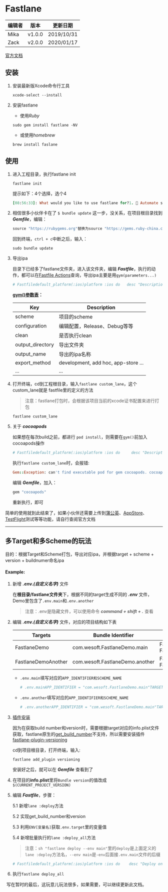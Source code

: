 # Fastlane

| 编辑者 | 版本 | 更新日期 |
| --- | --- | --- |
| Mika | v1.0.0 | 2019/10/31 |
| Zack | v2.0.0 | 2020/01/17 |

[官方文档](https://docs.fastlane.tools)

## 安装

1.  安装最新版Xcode命令行工具
    
    ```shell
    xcode-select --install
    ```
    
2.  安装fastlane
    
    -   使用*Ruby*
    
    ```shell
    sudo gem install fastlane -NV
    ```
    
    -   或使用*homebrew*
    
    ```shell
    brew install faslane
    ```
    

## 使用

1.  进入工程目录，执行fastlane init
    
    ```shell
    fastlane init
    ```
    
    提示如下：4个选择，选个4
    
    ```ruby
    [08:56:33]: What would you like to use fastlane for?1. 📸 Automate screenshots2. 👩‍✈️ Automate beta distribution to TestFlight3. 🚀 Automate App Store distribution4. 🛠 Manual setup - manually setup your project to automate your tasks?
    ```
    
2.  相信很多小伙伴卡在了 `$ bundle update` 这一步，没关系，在项目根目录找到 ***Gemfile***，编辑：
    
    ```ruby
    source "https://rubygems.org"替换为source "https://gems.ruby-china.com"
    ```
    
    回到终端，`ctrl + c`中断之后，输入：
    
    ```shell
    sudo bundle update
    ```
    
3.  导出ipa
    
    目录下已经多了fastlane文件夹，进入该文件夹，编辑 ***Fastfile***，执行的动作，都可以在[Fastfile Actions](https://docs.fastlane.tools/actions/)查询，导出ipa主要是用`gym(parameters...)`
    
    ```ruby
    # Fastfiledefault_platform(:ios)platform :ios do   desc "Description of what the lane does"   lane :custom_lane do       # add actions here: https://docs.fastlane.tools/actions       gym(scheme: "FastlaneDemo",            configuration: "Release",           output_directory: "./fastlane/build",           output_name: "FastlaneDemo",           clean: true,           export_method:"development") endend
    ```
    
    **[gym()参数表](https://docs.fastlane.tools/actions/gym/#parameters)：**
    
    | Key | Description |
    | --- | --- |
    | scheme | 项目的scheme |
    | configuration | 编辑配置，Release、Debug等等 |
    | clean | 是否执行clean |
    | output_directory | 导出文件夹 |
    | output_name | 导出的ipa名称 |
    | export_method | development, add hoc, app-store ... |
    | ... | ... |
    
4.  打开终端，cd到工程根目录，输入`fastlane custom_lane`，这个custom_lane就是 fastfile里的定义的方法
    
    > 注意：fastlane打包时，会根据该项目当前的xcode证书配置来进行打包
    
    ```shell
    fastlane custom_lane
    ```
    
5.  关于 ***cocoapods***
    
    如果想在每次build之前，都进行 `pod install`，则需要在`gym()`前加入cocoapods操作
    
    ```ruby
    # Fastfiledefault_platform(:ios)platform :ios do     desc "Description of what the lane does"     lane :custom_lane do         # add actions here: https://docs.fastlane.tools/actions         # 执行pod install         cocoapods         # 执行打包，导出         gym(scheme: "FastlaneDemo",             configuration: "Release",             output_directory: "./fastlane/build",             output_name: "FastlaneDemo",             clean: true,             export_method:"development") endend
    ```
    
    执行`fastlane custom_lane`时，会报错:
    
    ```ruby
    Gem::Exception: can't find executable pod for gem cocoapods. cocoapods is not currently included in the bundle, perhaps you meant to add it to your Gemfile?
    ```
    
    编辑 ***Gemfile***，加入：
    
    ```ruby
    gem "cocoapods"
    ```
    
    重新执行，即可
    

简单的使用就到此结束了，如果小伙伴还需要上传到[蒲公英](http://www.pgyer.com/doc/view/fastlane)、[AppStore](https://docs.fastlane.tools/getting-started/ios/appstore-deployment/)、[TestFlight](https://docs.fastlane.tools/actions/testflight/)测试等等功能，请自行查阅官方文档

---

## 多Target和多Scheme的玩法

目的：根据Target和Scheme打包，导出对应ipa，并根据target + scheme + version + buildnumer命名ipa

#### Example:

1.  新增 ***.env.(自定义名字)*** 文件
    
    在**根目录/fastlane文件夹**下，根据不同的target生成不同的 ***.env*** 文件，Demo里包含了`.env.main`和`.env.another`
    
    > 注意：.env是隐藏文件，可以使用命令 ***command + shift + .*** 查看
    
2.  编辑 ***.env.(自定义名字)*** 文件，对应的项目结构如下表
    
    | Targets | Bundle Identifier | Scheme | .env文件 |
    | --- | --- | --- | --- |
    | FastlaneDemo | com.wesoft.FastlaneDemo.main | FastlaneDemo, FastlaneDemoQA | .env.main |
    | FastlaneDemoAnother | com.wesoft.FastlaneDemo.another | FastlaneAnother, FastlaneAnotherQA | .env.another |
    
    -   `.env.main`填写对应的`APP_IDENTIFIER和SCHEME_NAME`
        
        ```ruby
        # .env.mainAPP_IDENTIFIER = "com.wesoft.FastlaneDemo.main"TARGET_NAME = "FastlaneDemo"SCHEME_NAME = "FaslaneDemo"SCHEME_NAME_QA = "FaslaneDemoQA"# more scheme ...
        ```
        
    -   `.env.another`填写对应的`APP_IDENTIFIER和SCHEME_NAME`
        
        ```ruby
        # .env.anotherAPP_IDENTIFIER = "com.wesoft.FastlaneDemo.main"TARGET_NAME = "FastlaneDemoAnother"SCHEME_NAME = "FaslaneDemoAnother"SCHEME_NAME_QA = "FaslaneDemoAnotherQA"# more scheme ...
        ```
        
3.  [插件安装](https://docs.fastlane.tools/plugins/available-plugins/)
    
    因为在获取build number和version时，需要根据target对应的info.plist文件获取，fastlane原生的[get_build_number](https://docs.fastlane.tools/actions/get_build_number/)不支持，所以需要安装插件[fastlane-plugin-versioning](https://github.com/SiarheiFedartsou/fastlane-plugin-versioning)
    
    cd到项目根目录，打开终端，输入:
    
    ```
    fastlane add_plugin versioning
    ```
    
    安装好之后，就可以在 ***Gemfile*** 查看到了
    
4.  在项目的**info.plist**里将`Bundle version`的值改成`$(CURRENT_PROJECT_VERSION)`
    
5.  编辑 ***Fastfile***，步骤：
    
    5.1 新增`lane :deploy`方法
    
    5.2 实现get_build_number和version
    
    5.3 利用`ENV[变量名]`获取`.env.target`里的变量值
    
    5.4 新增批量执行的`lane :deploy_all`方法
    
    > 注意：`sh "fastlane deploy --env main"`里的`deploy`是上面定义的`lane :deploy`方法名，`--env main`是`-env`后面接`.env.main`文件的后缀
    
    ```ruby
    # Fastfiledefault_platform(:ios)platform :ios do    desc "Deploy one target"    lane :deploy do        build_number = get_build_number_from_plist(                        target: ENV['TARGET_NAME'],                        plist_build_setting_support: true,                       )        version_number = get_version_number(                           target: ENV['TARGET_NAME'],                          )        gym(scheme: ENV['SCHEME_NAME'],             configuration: "Release",            output_directory: "./fastlane/build",            output_name: ENV['SCHEME_NAME']+"-V"+version_number+"("+build_number+")",            clean: true,            export_method:"development")    end    desc "Deploy multi targets"    lane :deploy_all do        #cocoapods        sh "fastlane deploy --env main"        sh "fastlane deploy --env another"    endend
    ```
    
6.  执行`fastlane deploy_all`
    

 写在暂时的最后，这玩意儿玩法很多，如果需要，可以继续更新此文档。
